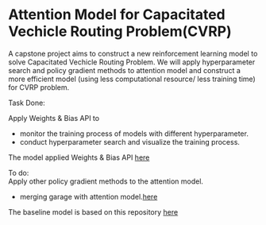 # Attention Model for Capacitated Vechicle Routing Problem(CVRP)
A capstone project aims to construct a new reinforcement learning model to solve Capacitated Vechicle Routing Problem.
We will apply hyperparameter search and policy gradient methods to attention model and construct a more efficient model (using less computational resource/ less training time) for CVRP problem.

Task Done:

Apply Weights & Bias API to 
- monitor the training process of models with different hyperparameter.
- conduct hyperparameter search and visualize the training process.  

The model applied Weights & Bias API [here](https://github.com/angela18199/CVRP_RL_Capstone/tree/main/hyper_attention)

To do:  
Apply other policy gradient methods to the attention model.   
- merging garage with attention model.[here](https://github.com/angela18199/CVRP_RL_Capstone/tree/main/garage_attention)



The baseline model is based on this repository [here](https://github.com/wouterkool/attention-learn-to-route)
